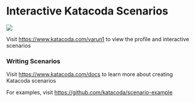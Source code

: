 # Interactive Katacoda Scenarios

[![](http://shields.katacoda.com/katacoda/varun1/count.svg)](https://www.katacoda.com/varun1 "Get your profile on Katacoda.com")

Visit https://www.katacoda.com/varun1 to view the profile and interactive scenarios

### Writing Scenarios
Visit https://www.katacoda.com/docs to learn more about creating Katacoda scenarios

For examples, visit https://github.com/katacoda/scenario-example
